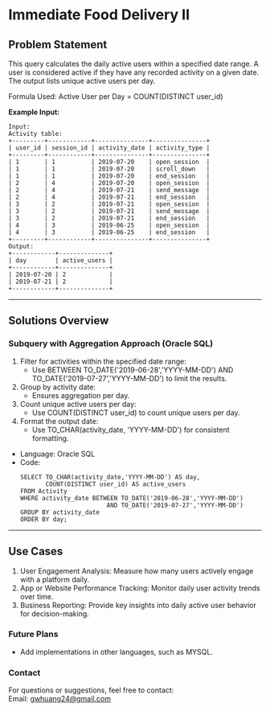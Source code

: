 # **Immediate Food Delivery II**

## **Problem Statement**
This query calculates the daily active users within a specified date range. A user is considered active if they have any recorded activity on a given date. The output lists unique active users per day.  
  
Formula Used:
Active User per Day = COUNT(DISTINCT user_id)


**Example Input:**
  ```
  Input: 
  Activity table:
  +---------+------------+---------------+---------------+
  | user_id | session_id | activity_date | activity_type |
  +---------+------------+---------------+---------------+
  | 1       | 1          | 2019-07-20    | open_session  |
  | 1       | 1          | 2019-07-20    | scroll_down   |
  | 1       | 1          | 2019-07-20    | end_session   |
  | 2       | 4          | 2019-07-20    | open_session  |
  | 2       | 4          | 2019-07-21    | send_message  |
  | 2       | 4          | 2019-07-21    | end_session   |
  | 3       | 2          | 2019-07-21    | open_session  |
  | 3       | 2          | 2019-07-21    | send_message  |
  | 3       | 2          | 2019-07-21    | end_session   |
  | 4       | 3          | 2019-06-25    | open_session  |
  | 4       | 3          | 2019-06-25    | end_session   |
  +---------+------------+---------------+---------------+
  Output: 
  +------------+--------------+ 
  | day        | active_users |
  +------------+--------------+ 
  | 2019-07-20 | 2            |
  | 2019-07-21 | 2            |
  +------------+--------------+ 
  ```
---

## **Solutions Overview**
### **Subquery with Aggregation Approach (Oracle SQL)**
1. Filter for activities within the specified date range:
   - Use BETWEEN TO_DATE('2019-06-28','YYYY-MM-DD') AND TO_DATE('2019-07-27','YYYY-MM-DD') to limit the results.
2. Group by activity date:
   - Ensures aggregation per day.
3. Count unique active users per day:
   - Use COUNT(DISTINCT user_id) to count unique users per day.
4. Format the output date:
   - Use TO_CHAR(activity_date, 'YYYY-MM-DD') for consistent formatting.

- Language: Oracle SQL
- Code:
  ```
  SELECT TO_CHAR(activity_date,'YYYY-MM-DD') AS day, 
         COUNT(DISTINCT user_id) AS active_users 
  FROM Activity
  WHERE activity_date BETWEEN TO_DATE('2019-06-28','YYYY-MM-DD') 
                          AND TO_DATE('2019-07-27','YYYY-MM-DD')
  GROUP BY activity_date
  ORDER BY day;
  ```
  
---

## **Use Cases**
1. User Engagement Analysis: Measure how many users actively engage with a platform daily.
2. App or Website Performance Tracking: Monitor daily user activity trends over time.
3. Business Reporting: Provide key insights into daily active user behavior for decision-making.

### **Future Plans**
- Add implementations in other languages, such as MYSQL.
  
### **Contact**
For questions or suggestions, feel free to contact:  
Email: gwhuang24@gmail.com
